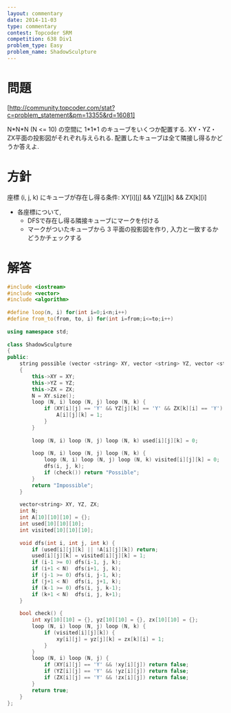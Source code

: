 ```yaml
---
layout: commentary
date: 2014-11-03
type: commentary
contest: Topcoder SRM
competition: 638 Div1
problem_type: Easy
problem_name: ShadowSculpture
---
```


# 問題

[http://community.topcoder.com/stat?c=problem_statement&pm=13355&rd=16081]

N\*N\*N (N <= 10) の空間に 1\*1\*1 のキューブをいくつか配置する. XY・YZ・ZX平面の投影図がそれぞれ与えられる. 配置したキューブは全て隣接し得るかどうか答えよ.

# 方針

座標 (i, j, k) にキューブが存在し得る条件: XY[i][j] && YZ[j][k] && ZX[k][i]

- 各座標について,
    - DFSで存在し得る隣接キューブにマークを付ける
    - マークがついたキューブから 3 平面の投影図を作り, 入力と一致するかどうかチェックする

# 解答
```cpp
#include <iostream>
#include <vector>
#include <algorithm>
 
#define loop(n, i) for(int i=0;i<n;i++)
#define from_to(from, to, i) for(int i=from;i<=to;i++)
 
using namespace std;
 
class ShadowSculpture
{
public:
    string possible (vector <string> XY, vector <string> YZ, vector <string> ZX)
    {
        this->XY = XY;
        this->YZ = YZ;
        this->ZX = ZX;
        N = XY.size();
        loop (N, i) loop (N, j) loop (N, k) {
            if (XY[i][j] == 'Y' && YZ[j][k] == 'Y' && ZX[k][i] == 'Y') {
                A[i][j][k] = 1;
            }
        }
 
        loop (N, i) loop (N, j) loop (N, k) used[i][j][k] = 0;
 
        loop (N, i) loop (N, j) loop (N, k) {
            loop (N, i) loop (N, j) loop (N, k) visited[i][j][k] = 0;
            dfs(i, j, k);
            if (check()) return "Possible";
        }
        return "Impossible";
    }
 
    vector<string> XY, YZ, ZX;
    int N;
    int A[10][10][10] = {};
    int used[10][10][10];
    int visited[10][10][10];
 
    void dfs(int i, int j, int k) {
        if (used[i][j][k] || !A[i][j][k]) return;
        used[i][j][k] = visited[i][j][k] = 1;
        if (i-1 >= 0) dfs(i-1, j, k);
        if (i+1 < N)  dfs(i+1, j, k);
        if (j-1 >= 0) dfs(i, j-1, k);
        if (j+1 < N)  dfs(i, j+1, k);
        if (k-1 >= 0) dfs(i, j, k-1);
        if (k+1 < N)  dfs(i, j, k+1);
    }
 
    bool check() {
        int xy[10][10] = {}, yz[10][10] = {}, zx[10][10] = {};
        loop (N, i) loop (N, j) loop (N, k) {
            if (visited[i][j][k]) {
                xy[i][j] = yz[j][k] = zx[k][i] = 1;
            }
        }
        loop (N, i) loop (N, j) {
            if (XY[i][j] == 'Y' && !xy[i][j]) return false;
            if (YZ[i][j] == 'Y' && !yz[i][j]) return false;
            if (ZX[i][j] == 'Y' && !zx[i][j]) return false;
        }
        return true;
    }
};
```
